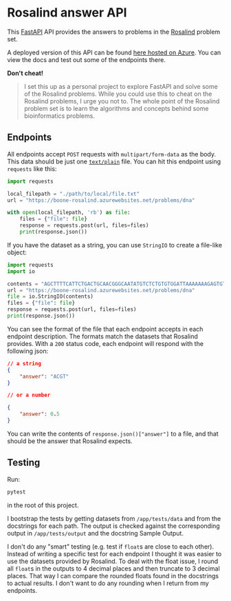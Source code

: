 # Rosalind answer API

This [FastAPI](https://fastapi.tiangolo.com/) API provides the answers to problems in the [Rosalind](http://rosalind.info/) problem set.

A deployed version of this API can be found [here hosted on Azure](https://boone-rosalind.azurewebsites.net/docs). You can view the docs and test out some of the endpoints there.

__Don't cheat!__

> I set this up as a personal project to explore FastAPI and solve some of the Rosalind problems. While you could use this to cheat on the Rosalind problems, I urge you not to. The whole point of the Rosalind problem set is to learn the algorithms and concepts behind some bioinformatics problems.

## Endpoints

All endpoints accept `POST` requests with `multipart/form-data` as the body. This data should be just one [`text/plain`](https://developer.mozilla.org/en-US/docs/Web/HTTP/Basics_of_HTTP/MIME_types/Common_types) file. You can hit this endpoint using `requests` like this:

```python
import requests

local_filepath = "./path/to/local/file.txt"
url = "https://boone-rosalind.azurewebsites.net/problems/dna"

with open(local_filepath, 'rb') as file:
    files = {"file": file}
    response = requests.post(url, files=files)
    print(response.json())
```

If you have the dataset as a string, you can use `StringIO` to create a file-like object:

```python
import requests
import io

contents = "AGCTTTTCATTCTGACTGCAACGGGCAATATGTCTCTGTGTGGATTAAAAAAAGAGTGTCTGATAGCAGC"
url = "https://boone-rosalind.azurewebsites.net/problems/dna"
file = io.StringIO(contents)
files = {"file": file}
response = requests.post(url, files=files)
print(response.json())
```

You can see the format of the file that each endpoint accepts in each endpoint description. The formats match the datasets that Rosalind provides. With a `200` status code, each endpoint will respond with the following json:

```json
// a string
{
    "answer": "ACGT"
}

// or a number

{
    "answer": 0.5
}
```

You can write the contents of `response.json()["answer"]` to a file, and that should be the answer that Rosalind expects.

## Testing

Run:

```python
pytest
```

in the root of this project.

I bootstrap the tests by getting datasets from `/app/tests/data` and from the docstrings for each path. The output is checked against the corresponding output in `/app/tests/output` and the docstring Sample Output.

I don't do any "smart" testing (e.g. test if `float`s are close to each other). Instead of writing a specific test for each endpoint I thought it was easier to use the datasets provided by Rosalind. To deal with the float issue, I round all `float`s in the outputs to 4 decimal places and then truncate to 3 decimal places. That way I can compare the rounded floats found in the docstrings to actual results. I don't want to do any rounding when I return from my endpoints.
